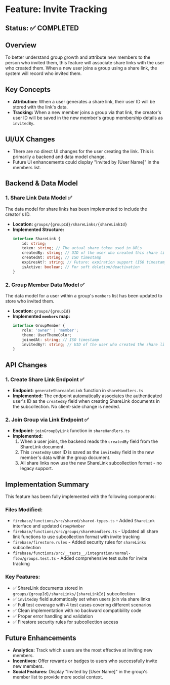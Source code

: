 # Feature: Invite Tracking

## Status: ✅ COMPLETED

## Overview

To better understand group growth and attribute new members to the person who invited them, this feature will associate share links with the user who created them. When a new user joins a group using a share link, the system will record who invited them.

## Key Concepts

- **Attribution:** When a user generates a share link, their user ID will be stored with the link's data.
- **Tracking:** When a new member joins a group via that link, the creator's user ID will be saved in the new member's group membership details as `invitedBy`.

## UI/UX Changes

- There are no direct UI changes for the user creating the link. This is primarily a backend and data model change.
- Future UI enhancements could display "Invited by [User Name]" in the members list.

## Backend & Data Model

### 1. Share Link Data Model ✅

The data model for share links has been implemented to include the creator's ID.

- **Location:** `groups/{groupId}/shareLinks/{shareLinkId}`
- **Implemented Structure:**
    ```typescript
    interface ShareLink {
        id: string;
        token: string; // The actual share token used in URLs
        createdBy: string; // UID of the user who created this share link
        createdAt: string; // ISO timestamp
        expiresAt?: string; // Future: expiration support (ISO timestamp)
        isActive: boolean; // For soft deletion/deactivation
    }
    ```

### 2. Group Member Data Model ✅

The data model for a user within a group's `members` list has been updated to store who invited them.

- **Location:** `groups/{groupId}`
- **Implemented `members` map:**
    ```typescript
    interface GroupMember {
        role: 'owner' | 'member';
        theme: UserThemeColor;
        joinedAt: string; // ISO timestamp
        invitedBy?: string; // UID of the user who created the share link
    }
    ```

## API Changes

### 1. Create Share Link Endpoint ✅

- **Endpoint:** `generateShareableLink` function in `shareHandlers.ts`
- **Implemented:** The endpoint automatically associates the authenticated user's ID as the `createdBy` field when creating ShareLink documents in the subcollection. No client-side change is needed.

### 2. Join Group via Link Endpoint ✅

- **Endpoint:** `joinGroupByLink` function in `shareHandlers.ts`
- **Implemented:**
    1.  When a user joins, the backend reads the `createdBy` field from the ShareLink document.
    2.  This `createdBy` user ID is saved as the `invitedBy` field in the new member's data within the group document.
    3.  All share links now use the new ShareLink subcollection format - no legacy support.

## Implementation Summary

This feature has been fully implemented with the following components:

### Files Modified:
- `firebase/functions/src/shared/shared-types.ts` - Added `ShareLink` interface and updated `GroupMember`
- `firebase/functions/src/groups/shareHandlers.ts` - Updated all share link functions to use subcollection format with invite tracking
- `firebase/firestore.rules` - Added security rules for `shareLinks` subcollection
- `firebase/functions/src/__tests__/integration/normal-flow/groups.test.ts` - Added comprehensive test suite for invite tracking

### Key Features:
- ✅ ShareLink documents stored in `groups/{groupId}/shareLinks/{shareLinkId}` subcollection
- ✅ `invitedBy` field automatically set when users join via share links
- ✅ Full test coverage with 4 test cases covering different scenarios
- ✅ Clean implementation with no backward compatibility code
- ✅ Proper error handling and validation
- ✅ Firestore security rules for subcollection access

## Future Enhancements

- **Analytics:** Track which users are the most effective at inviting new members.
- **Incentives:** Offer rewards or badges to users who successfully invite new members.
- **Social Features:** Display "Invited by [User Name]" in the group's member list to provide more social context.
